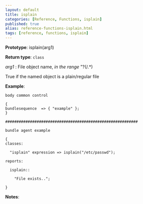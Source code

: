 ```yaml
---
layout: default
title: isplain
categories: [Reference, Functions, isplain]
published: true
alias: reference-functions-isplain.html
tags: [reference, functions, isplain]
---
```


**Prototype**: isplain(arg1) 

**Return type**: `class`

 *arg1* : File object name, *in the range* "?(/.\*)   

True if the named object is a plain/regular file

**Example**:

```cf3
body common control

{
bundlesequence  => { "example" };
}

###########################################################

bundle agent example

{     
classes:

  "isplain" expression => isplain("/etc/passwd");

reports:

  isplain::

    "File exists..";

}
```

**Notes**:  
   

